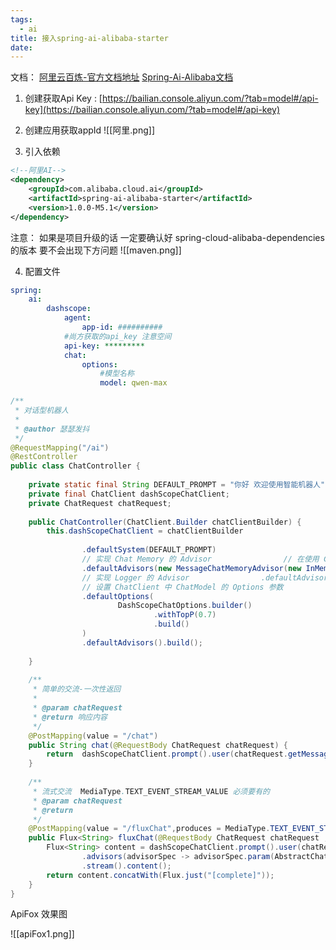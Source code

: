 ```yaml
---
tags:
  - ai
title: 接入spring-ai-alibaba-starter
date:
---
```




文档：
	[阿里云百炼-官方文档地址](https://help.aliyun.com/zh/model-studio/application-user-guide/?spm=a2c4g.11186623.help-menu-2400256.d_1.6e922562Fapzxs&scm=20140722.H_2840916._.OR_help-T_cn~zh-V_1)
	[Spring-Ai-Alibaba文档](https://java2ai.com/docs/1.0.0-M6.1/get-started/?spm=5176.29160081.0.0.2c69aa5cwWQo6O)

1. 创建获取Api Key : [https://bailian.console.aliyun.com/?tab=model#/api-key](https://bailian.console.aliyun.com/?tab=model#/api-key)

2. 创建应用获取appId
![[阿里.png]]


3. 引入依赖
```xml
<!--阿里AI-->  
<dependency>  
	<groupId>com.alibaba.cloud.ai</groupId>  
	<artifactId>spring-ai-alibaba-starter</artifactId>  
	<version>1.0.0-M5.1</version>  
</dependency>
```
注意： 如果是项目升级的话 一定要确认好 spring-cloud-alibaba-dependencies 的版本 要不会出现下方问题
![[maven.png]]

4. 配置文件
```yml
spring:  
	ai:  
		dashscope:  
			agent:  
				app-id: ##########  
			#尚方获取的api_key 注意空间  
			api-key: *********  
			chat:  
				options:  
					#模型名称  
					model: qwen-max
```

```java
/**  
 * 对话型机器人  
 *  
 * @author 瑟瑟发抖  
 */  
@RequestMapping("/ai")  
@RestController  
public class ChatController {  
  
    private static final String DEFAULT_PROMPT = "你好 欢迎使用智能机器人";  
    private final ChatClient dashScopeChatClient;  
    private ChatRequest chatRequest;  
  
    public ChatController(ChatClient.Builder chatClientBuilder) {  
        this.dashScopeChatClient = chatClientBuilder  
  
                .defaultSystem(DEFAULT_PROMPT)  
                // 实现 Chat Memory 的 Advisor                // 在使用 Chat Memory 时，需要指定对话 ID，以便 Spring AI 处理上下文。  
                .defaultAdvisors(new MessageChatMemoryAdvisor(new InMemoryChatMemory()))  
                // 实现 Logger 的 Advisor                .defaultAdvisors(new SimpleLoggerAdvisor())  
                // 设置 ChatClient 中 ChatModel 的 Options 参数  
                .defaultOptions(  
                        DashScopeChatOptions.builder()  
                                .withTopP(0.7)  
                                .build()  
                )  
                .defaultAdvisors().build();  
  
    }  
  
    /**  
     * 简单的交流-一次性返回  
     *  
     * @param chatRequest  
     * @return 响应内容  
     */  
    @PostMapping(value = "/chat")  
    public String chat(@RequestBody ChatRequest chatRequest) {  
        return  dashScopeChatClient.prompt().user(chatRequest.getMessage()).call().content();  
    }  
  
    /**  
     * 流式交流  MediaType.TEXT_EVENT_STREAM_VALUE 必须要有的
     * @param chatRequest  
     * @return  
     */  
    @PostMapping(value = "/fluxChat",produces = MediaType.TEXT_EVENT_STREAM_VALUE)  
    public Flux<String> fluxChat(@RequestBody ChatRequest chatRequest , HttpServletResponse response) {  
        Flux<String> content = dashScopeChatClient.prompt().user(chatRequest.getMessage())  
                .advisors(advisorSpec -> advisorSpec.param(AbstractChatMemoryAdvisor.CHAT_MEMORY_RETRIEVE_SIZE_KEY,100))  
                .stream().content();   
        return content.concatWith(Flux.just("[complete]"));  
    }  
}

```

ApiFox 效果图

![[apiFox1.png]]